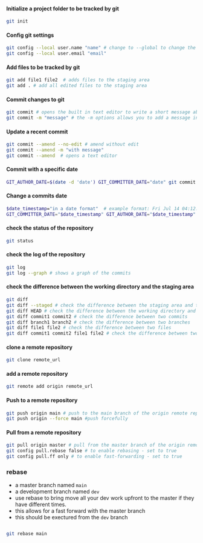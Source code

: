 
#### Initialize a project folder to be tracked by git
``` sh
git init 
```
#### Config git settings
``` sh
git config --local user.name "name" # change to --global to change the global settings
git config --local user.email "email"
```
#### Add files to be tracked by git 
``` sh
git add file1 file2  # adds files to the staging area
git add . # add all edited files to the staging area
```

#### Commit changes to git
``` sh
git commit # opens the built in text editor to write a short message about the commit
git commit -m "message" # the -m options allows you to add a message in the command line and do a direct commit
```

#### Update a recent commit
``` sh
git commit --amend --no-edit # amend without edit
git commit --amend -m "with message"
git commit --amend  # opens a text editor
```

#### Commit with a specific date
``` sh
GIT_AUTHOR_DATE=$(date -d 'date') GIT_COMMITTER_DATE="date" git commit -md "message"

```
#### Change a commits date
``` sh
$date_timestamp="in a date format"  # example format: Fri Jul 14 04:12:13 2023 -0500
GIT_COMMITTER_DATE="$date_timestamp" GIT_AUTHOR_DATE="$date_timestamp" git commit --amend --no-edit --date "$date_timestamp"
```
#### check the status of the repository
``` sh
git status
```

#### check the log of the repository
``` sh
git log
git log --graph # shows a graph of the commits
```

#### check the difference between the working directory and the staging area
``` sh
git diff
git diff --staged # check the difference between the staging area and the last commit
git diff HEAD # check the difference between the working directory and the last commit
git diff commit1 commit2 # check the difference between two commits
git diff branch1 branch2 # check the difference between two branches
git diff file1 file2 # check the difference between two files
git diff commit1 commit2 file1 file2 # check the difference between two commits of two files
```

#### clone a remote repository
``` sh
git clone remote_url
```
#### add a remote repository
``` sh
git remote add origin remote_url
```
#### Push to a remote repository
``` sh
git push origin main # push to the main branch of the origin remote repository
git push origin --force main #push forcefully
```

#### Pull from a remote repository
``` sh
git pull origin master # pull from the master branch of the origin remote repository
git config pull.rebase false # to enable rebasing - set to true
git config pull.ff only # to enable fast-forwarding - set to true
```

### rebase
- a master branch named `main`
- a development branch named `dev`
- use rebase to bring move all your dev work upfront to the master if they have different times.
- this allows for a fast forward with the master branch
- this should be exectured from the `dev` branch
``` sh

git rebase main

```

